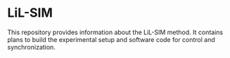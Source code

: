 # LiL-SIM
This repository provides information about the LiL-SIM method. It contains plans to build the experimental setup and software code for control and synchronization.
